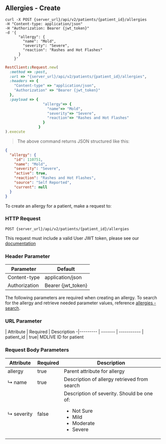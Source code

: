 ## Allergies - Create
```shell
curl -X POST {server_url}/api/v2/patients/{patient_id}/allergies
-H "Content-type: application/json"
-H "Authorization: Bearer {jwt_token}"
-d '{
      "allergy": {
        "name": "Mold",
        "severity": "Severe",
        "reaction": "Rashes and Hot Flashes"
      }
    }'
```
```ruby
RestClient::Request.new(
  :method => :post,
  :url => "{server_url}/api/v2/patients/{patient_id}/allergies",
  :headers => {
    "Content-type" => "application/json",
    "Authorization" => "Bearer {jwt_token}"
  },
  :payload => {
                 "allergy"=> {
                   "name"=> "Mold",
                   "severity"=> "Severe",
                   "reaction"=> "Rashes and Hot Flashes"
                 }
               }
).execute
```
> The above command returns JSON structured like this:

```json
{
  "allergy": {
    "id": 110751,
    "name": "Mold",
    "severity": "Severe",
    "active": true,
    "reaction": "Rashes and Hot Flashes",
    "source": "Self Reported",
    "current": null
  }
}
```

To create an allergy for a patient, make a request to:

### HTTP Request

`POST {server_url}/api/v2/patients/{patient_id}/allergies`

This request must include a valid User JWT token, please see our [documentation](#user-tokens)

### Header Parameter

Parameter | Default
--------- | -------
Content-type | application/json
Authorization| Bearer {jwt_token}

The following parameters are required when creating an allergy. To search for the allergy and retrieve needed parameter values, reference [allergies - search](#allergies-search).

### URL Parameter
 | Attribute | Required | Description
 -|--------- | ------- | -----------
 | patient_id | true| MDLIVE ID for patient

### Request Body Parameters

Attribute         | Required | Description
------------------|----------|---------------
allergy           | true     | Parent attribute for allergy
↳&nbsp;name       | true     | Description of allergy retrieved from search
↳&nbsp;severity   | false    | Description of severity. Should be one of: <ul><li>Not Sure</li><li>Mild</li><li>Moderate</li><li>Severe</li></ul>

